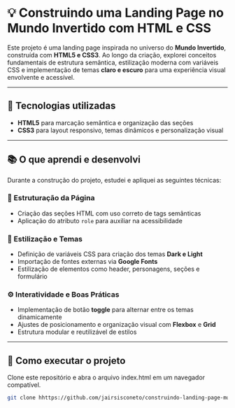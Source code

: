 # 💡 Construindo uma Landing Page no Mundo Invertido com HTML e CSS  

Este projeto é uma landing page inspirada no universo do **Mundo Invertido**, construída com **HTML5 e CSS3**. Ao longo da criação, explorei conceitos fundamentais de estrutura semântica, estilização moderna com variáveis CSS e implementação de temas **claro e escuro** para uma experiência visual envolvente e acessível.

---

## 🚀 Tecnologias utilizadas  
- **HTML5** para marcação semântica e organização das seções  
- **CSS3** para layout responsivo, temas dinâmicos e personalização visual  

---

## 📚 O que aprendi e desenvolvi  

Durante a construção do projeto, estudei e apliquei as seguintes técnicas:

### 🧱 Estruturação da Página  
- Criação das seções HTML com uso correto de tags semânticas  
- Aplicação do atributo `role` para auxiliar na acessibilidade  

### 🎨 Estilização e Temas  
- Definição de variáveis CSS para criação dos temas **Dark e Light**  
- Importação de fontes externas via **Google Fonts**  
- Estilização de elementos como header, personagens, seções e formulário  

### ⚙️ Interatividade e Boas Práticas  
- Implementação de botão **toggle** para alternar entre os temas dinamicamente  
- Ajustes de posicionamento e organização visual com **Flexbox** e **Grid**  
- Estrutura modular e reutilizável de estilos  

---

## 📌 Como executar o projeto  
 Clone este repositório e abra o arquivo index.html em um navegador compatível.  
   ```bash
   git clone hhttps://github.com/jairsisconeto/construindo-landing-page-mundo-invertido
